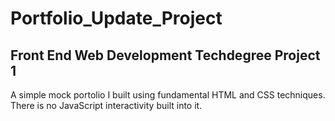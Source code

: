 # Portfolio_Update_Project
<h2> Front End Web Development Techdegree Project 1</h1>

A simple mock portolio I built using fundamental HTML and CSS techniques. There is no JavaScript interactivity built into it.

